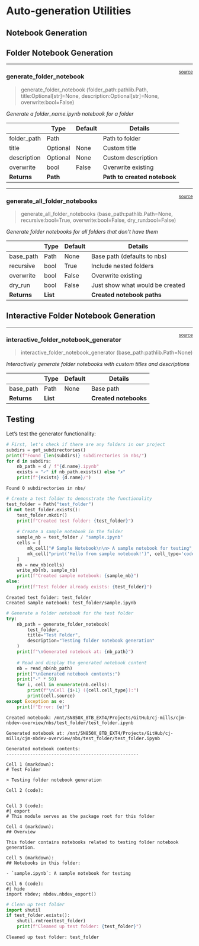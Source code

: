 # Auto-generation Utilities


<!-- WARNING: THIS FILE WAS AUTOGENERATED! DO NOT EDIT! -->

## Notebook Generation

## Folder Notebook Generation

------------------------------------------------------------------------

<a
href="https://github.com/cj-mills/cjm-nbdev-overview/blob/main/cjm_nbdev_overview/generators.py#L86"
target="_blank" style="float:right; font-size:smaller">source</a>

### generate_folder_notebook

>  generate_folder_notebook (folder_path:pathlib.Path,
>                                title:Optional[str]=None,
>                                description:Optional[str]=None,
>                                overwrite:bool=False)

*Generate a folder_name.ipynb notebook for a folder*

<table>
<thead>
<tr>
<th></th>
<th><strong>Type</strong></th>
<th><strong>Default</strong></th>
<th><strong>Details</strong></th>
</tr>
</thead>
<tbody>
<tr>
<td>folder_path</td>
<td>Path</td>
<td></td>
<td>Path to folder</td>
</tr>
<tr>
<td>title</td>
<td>Optional</td>
<td>None</td>
<td>Custom title</td>
</tr>
<tr>
<td>description</td>
<td>Optional</td>
<td>None</td>
<td>Custom description</td>
</tr>
<tr>
<td>overwrite</td>
<td>bool</td>
<td>False</td>
<td>Overwrite existing</td>
</tr>
<tr>
<td><strong>Returns</strong></td>
<td><strong>Path</strong></td>
<td></td>
<td><strong>Path to created notebook</strong></td>
</tr>
</tbody>
</table>

------------------------------------------------------------------------

<a
href="https://github.com/cj-mills/cjm-nbdev-overview/blob/main/cjm_nbdev_overview/generators.py#L127"
target="_blank" style="float:right; font-size:smaller">source</a>

### generate_all_folder_notebooks

>  generate_all_folder_notebooks (base_path:pathlib.Path=None,
>                                     recursive:bool=True, overwrite:bool=False,
>                                     dry_run:bool=False)

*Generate folder notebooks for all folders that don’t have them*

<table>
<thead>
<tr>
<th></th>
<th><strong>Type</strong></th>
<th><strong>Default</strong></th>
<th><strong>Details</strong></th>
</tr>
</thead>
<tbody>
<tr>
<td>base_path</td>
<td>Path</td>
<td>None</td>
<td>Base path (defaults to nbs)</td>
</tr>
<tr>
<td>recursive</td>
<td>bool</td>
<td>True</td>
<td>Include nested folders</td>
</tr>
<tr>
<td>overwrite</td>
<td>bool</td>
<td>False</td>
<td>Overwrite existing</td>
</tr>
<tr>
<td>dry_run</td>
<td>bool</td>
<td>False</td>
<td>Just show what would be created</td>
</tr>
<tr>
<td><strong>Returns</strong></td>
<td><strong>List</strong></td>
<td></td>
<td><strong>Created notebook paths</strong></td>
</tr>
</tbody>
</table>

## Interactive Folder Notebook Generation

------------------------------------------------------------------------

<a
href="https://github.com/cj-mills/cjm-nbdev-overview/blob/main/cjm_nbdev_overview/generators.py#L162"
target="_blank" style="float:right; font-size:smaller">source</a>

### interactive_folder_notebook_generator

>  interactive_folder_notebook_generator (base_path:pathlib.Path=None)

*Interactively generate folder notebooks with custom titles and
descriptions*

<table>
<thead>
<tr>
<th></th>
<th><strong>Type</strong></th>
<th><strong>Default</strong></th>
<th><strong>Details</strong></th>
</tr>
</thead>
<tbody>
<tr>
<td>base_path</td>
<td>Path</td>
<td>None</td>
<td>Base path</td>
</tr>
<tr>
<td><strong>Returns</strong></td>
<td><strong>List</strong></td>
<td></td>
<td><strong>Created notebooks</strong></td>
</tr>
</tbody>
</table>

## Testing

Let’s test the generator functionality:

``` python
# First, let's check if there are any folders in our project
subdirs = get_subdirectories()
print(f"Found {len(subdirs)} subdirectories in nbs/")
for d in subdirs:
    nb_path = d / f"{d.name}.ipynb"
    exists = "✓" if nb_path.exists() else "✗"
    print(f"{exists} {d.name}/")
```

    Found 0 subdirectories in nbs/

``` python
# Create a test folder to demonstrate the functionality
test_folder = Path("test_folder")
if not test_folder.exists():
    test_folder.mkdir()
    print(f"Created test folder: {test_folder}")
    
    # Create a sample notebook in the folder
    sample_nb = test_folder / "sample.ipynb"
    cells = [
        mk_cell("# Sample Notebook\n\n> A sample notebook for testing", cell_type='markdown'),
        mk_cell("print('Hello from sample notebook!')", cell_type='code')
    ]
    nb = new_nb(cells)
    write_nb(nb, sample_nb)
    print(f"Created sample notebook: {sample_nb}")
else:
    print(f"Test folder already exists: {test_folder}")
```

    Created test folder: test_folder
    Created sample notebook: test_folder/sample.ipynb

``` python
# Generate a folder notebook for the test folder
try:
    nb_path = generate_folder_notebook(
        test_folder, 
        title="Test Folder", 
        description="Testing folder notebook generation"
    )
    print(f"\nGenerated notebook at: {nb_path}")
    
    # Read and display the generated notebook content
    nb = read_nb(nb_path)
    print("\nGenerated notebook contents:")
    print("-" * 50)
    for i, cell in enumerate(nb.cells):
        print(f"\nCell {i+1} ({cell.cell_type}):")
        print(cell.source)
except Exception as e:
    print(f"Error: {e}")
```

    Created notebook: /mnt/SN850X_8TB_EXT4/Projects/GitHub/cj-mills/cjm-nbdev-overview/nbs/test_folder/test_folder.ipynb

    Generated notebook at: /mnt/SN850X_8TB_EXT4/Projects/GitHub/cj-mills/cjm-nbdev-overview/nbs/test_folder/test_folder.ipynb

    Generated notebook contents:
    --------------------------------------------------

    Cell 1 (markdown):
    # Test Folder

    > Testing folder notebook generation

    Cell 2 (code):


    Cell 3 (code):
    #| export
    # This module serves as the package root for this folder

    Cell 4 (markdown):
    ## Overview

    This folder contains notebooks related to testing folder notebook generation.

    Cell 5 (markdown):
    ## Notebooks in this folder:

    - `sample.ipynb`: A sample notebook for testing

    Cell 6 (code):
    #| hide
    import nbdev; nbdev.nbdev_export()

``` python
# Clean up test folder
import shutil
if test_folder.exists():
    shutil.rmtree(test_folder)
    print(f"Cleaned up test folder: {test_folder}")
```

    Cleaned up test folder: test_folder
